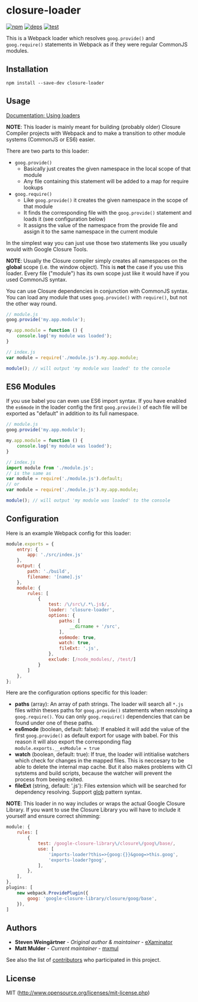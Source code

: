 # closure-loader

[![npm][npm]][npm-url]
[![deps][deps]][deps-url]
[![test][test]][test-url]

This is a Webpack loader which resolves `goog.provide()` and `goog.require()` statements in Webpack
as if they were regular CommonJS modules.

## Installation
```npm install --save-dev closure-loader```

## Usage
[Documentation: Using loaders](https://webpack.js.org/concepts/loaders/#using-loaders)

**NOTE**: This loader is mainly meant for building (probably older) Closure Compiler projects with Webpack
and to make a transition to other module systems (CommonJS or ES6) easier.

There are two parts to this loader:
- `goog.provide()`
    - Basically just creates the given namespace in the local scope of that module
    - Any file containing this statement will be added to a map for require lookups
- `goog.require()`
    - Like `goog.provide()` it creates the given namespace in the scope of that module
    - It finds the corresponding file with the `goog.provide()` statement and loads it (see configuration below)
    - It assigns the value of the namespace from the provide file and assign it to the same
      namespace in the current module

In the simplest way you can just use those two statements like you usually would with Google Closure Tools.

**NOTE**: Usually the Closure compiler simply creates all namespaces on the **global** scope (i.e. the window object).
This is **not** the case if you use this loader. Every file ("module") has its own scope just like it would have
if you used CommonJS syntax.

You can use Closure dependencies in conjunction with CommonJS syntax. You can load any module that uses
`goog.provide()` with `require()`, but not the other way round.

```javascript
// module.js
goog.provide('my.app.module');

my.app.module = function () {
    console.log('my module was loaded');
}

// index.js
var module = require('./module.js').my.app.module;

module(); // will output 'my module was loaded' to the console
```

## ES6 Modules
If you use babel you can even use ES6 import syntax. If you have enabled the `es6mode` in the loader config
the first `goog.provide()` of each file will be exported as "default" in addition to its full namespace.

```javascript
// module.js
goog.provide('my.app.module');

my.app.module = function () {
    console.log('my module was loaded');
}

// index.js
import module from './module.js';
// is the same as
var module = require('./module.js').default;
// or
var module = require('./module.js').my.app.module;

module(); // will output 'my module was loaded' to the console
```

## Configuration
Here is an example Webpack config for this loader:

```javascript
module.exports = {
    entry: {
        app: './src/index.js'
    },
    output: {
        path: './build',
        filename: '[name].js'
    },
    module: {
        rules: [
            {
                test: /\/src\/.*\.js$/,
                loader: 'closure-loader',
                options: {
                    paths: [
                        __dirname + '/src',
                    ],
                    es6mode: true,
                    watch: true,
                    fileExt: '.js',
                },
                exclude: [/node_modules/, /test/]
            }
        ]
    },
};
```

Here are the configuration options specific for this loader:

- **paths** (array): An array of path strings. The loader will search all `*.js` files within theses
  paths for `goog.provide()` statements when resolving a `goog.require()`. You can only `goog.require()`
  dependencies that can be found under one of these paths.
- **es6mode** (boolean, default: false): If enabled it will add the value of the first `goog.provide()`
  as default export for usage with babel. For this reason it will also export the corresponding flag
  `module.exports.__esModule = true`
- **watch** (boolean, default: true): If true, the loader will intitialise watchers which check for
  changes in the mapped files. This is neccesary to be able to delete the internal map cache. But
  it also makes problems with CI sytstems and build scripts, because the watcher will prevent the
  process from beeing exited.
- **fileExt** (string, default: '.js'): Files extension which will be searched for dependency resolving. 
  Support [glob](https://github.com/isaacs/node-glob) pattern syntax.

**NOTE**: This loader in no way includes or wraps the actual Google Closure Library. If you want to use the Closure Library you will have to include it yourself and ensure correct shimming:

```javascript
module: {
    rules: [
        {
            test: /google-closure-library\/closure\/goog\/base/,
            use: [
                'imports-loader?this=>{goog:{}}&goog=>this.goog',
                'exports-loader?goog',
            ],
        },
    ],
},
plugins: [
    new webpack.ProvidePlugin({
        goog: 'google-closure-library/closure/goog/base',
    }),
]
```

## Authors

* **Steven Weingärtner** - *Original author & maintainer* - [eXaminator](https://github.com/eXaminator)
* **Matt Mulder** - *Current maintainer* - [mxmul](https://github.com/mxmul)

See also the list of [contributors](https://github.com/mxmul/closure-loader/graphs/contributors) who participated in this project.

## License

MIT (http://www.opensource.org/licenses/mit-license.php)

[npm]: https://img.shields.io/npm/v/closure-loader.svg
[npm-url]: https://npmjs.com/package/closure-loader

[deps]: https://david-dm.org/mxmul/closure-loader.svg
[deps-url]: https://david-dm.org/mxmul/closure-loader

[test]: http://img.shields.io/travis/mxmul/closure-loader/master.svg
[test-url]: https://travis-ci.org/mxmul/closure-loader
